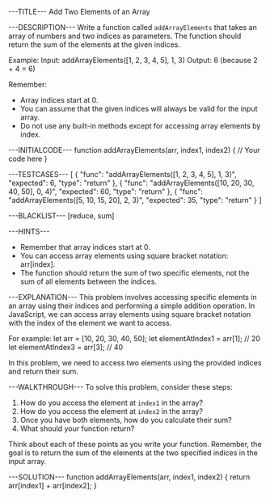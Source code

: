 ---TITLE---
Add Two Elements of an Array

---DESCRIPTION---
Write a function called `addArrayElements` that takes an array of numbers and two indices as parameters. The function should return the sum of the elements at the given indices.

Example:
Input: addArrayElements([1, 2, 3, 4, 5], 1, 3)
Output: 6 (because 2 + 4 = 6)

Remember:
- Array indices start at 0.
- You can assume that the given indices will always be valid for the input array.
- Do not use any built-in methods except for accessing array elements by index.

---INITIALCODE---
function addArrayElements(arr, index1, index2) {
  // Your code here
}

---TESTCASES---
[
  { "func": "addArrayElements([1, 2, 3, 4, 5], 1, 3)", "expected": 6, "type": "return" },
  { "func": "addArrayElements([10, 20, 30, 40, 50], 0, 4)", "expected": 60, "type": "return" },
  { "func": "addArrayElements([5, 10, 15, 20], 2, 3)", "expected": 35, "type": "return" }
]

---BLACKLIST---
[reduce, sum]

---HINTS---
- Remember that array indices start at 0.
- You can access array elements using square bracket notation: arr[index].
- The function should return the sum of two specific elements, not the sum of all elements between the indices.

---EXPLANATION---
This problem involves accessing specific elements in an array using their indices and performing a simple addition operation. In JavaScript, we can access array elements using square bracket notation with the index of the element we want to access.

For example:
let arr = [10, 20, 30, 40, 50];
let elementAtIndex1 = arr[1];  // 20
let elementAtIndex3 = arr[3];  // 40

In this problem, we need to access two elements using the provided indices and return their sum.

---WALKTHROUGH---
To solve this problem, consider these steps:

1. How do you access the element at `index1` in the array?
2. How do you access the element at `index2` in the array?
3. Once you have both elements, how do you calculate their sum?
4. What should your function return?

Think about each of these points as you write your function. Remember, the goal is to return the sum of the elements at the two specified indices in the input array.

---SOLUTION---
function addArrayElements(arr, index1, index2) {
  return arr[index1] + arr[index2];
}